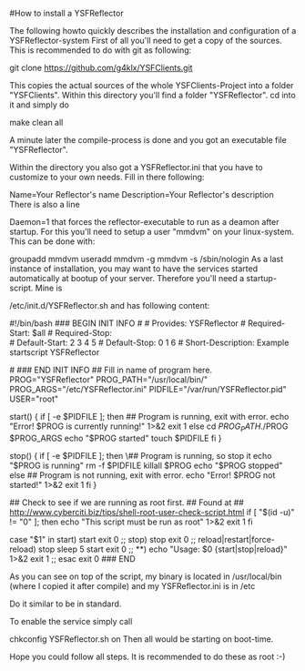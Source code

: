 #How to install a YSFReflector

The following howto quickly describes the installation and configuration of a YSFReflector-system
First of all you'll need to get a copy of the sources. This is recommended to do with git as following:

git clone https://github.com/g4klx/YSFClients.git

This copies the actual sources of the whole YSFClients-Project into a folder "YSFClients". Within this directory you'll find a folder "YSFReflector". cd into it and simply do

make clean all

A minute later the compile-process is done and you got an executable file "YSFReflector".

Within the directory you also got a YSFReflector.ini that you have to customize to your own needs. Fill in there following:

Name=Your Reflector's name
Description=Your Reflector's description
There is also a line

Daemon=1
that forces the reflector-executable to run as a deamon after startup. For this you'll need to setup a user "mmdvm" on your linux-system. This can be done with:

groupadd mmdvm
useradd mmdvm -g mmdvm -s /sbin/nologin
As a last instance of installation, you may want to have the services started automatically at bootup of your server. Therefore you'll need a startup-script. Mine is

/etc/init.d/YSFReflector.sh
and has following content:

\#!/bin/bash
\### BEGIN INIT INFO
\#
\# Provides:             YSFReflector
\# Required-Start:       $all
\# Required-Stop:        
\# Default-Start:        2 3 4 5
\# Default-Stop:         0 1 6
\# Short-Description:    Example startscript YSFReflector

\#
\### END INIT INFO
\## Fill in name of program here.
PROG="YSFReflector"
PROG_PATH="/usr/local/bin/"
PROG_ARGS="/etc/YSFReflector.ini"
PIDFILE="/var/run/YSFReflector.pid"
USER="root"

start() {
      if [ -e $PIDFILE ]; then
          \## Program is running, exit with error.
          echo "Error! $PROG is currently running!" 1>&2
          exit 1
      else
          cd $PROG_PATH
          ./$PROG $PROG_ARGS
          echo "$PROG started"
          touch $PIDFILE
      fi
}

stop() {
      if [ -e $PIDFILE ]; then
          \## Program is running, so stop it
         echo "$PROG is running"
         rm -f $PIDFILE
         killall $PROG
         echo "$PROG stopped"
      else
          \## Program is not running, exit with error.
          echo "Error! $PROG not started!" 1>&2
          exit 1
      fi
}

\## Check to see if we are running as root first.
\## Found at
\## http://www.cyberciti.biz/tips/shell-root-user-check-script.html
if [ "$(id -u)" != "0" ]; then
      echo "This script must be run as root" 1>&2
      exit 1
fi

case "$1" in
      start)
          start
          exit 0
      ;;
      stop)
          stop
          exit 0
      ;;
      reload|restart|force-reload)
          stop
          sleep 5
          start
          exit 0
      ;;
      **)
          echo "Usage: $0 {start|stop|reload}" 1>&2
          exit 1
      ;;
esac
exit 0
\### END
		
As you can see on top of the script, my binary is located in /usr/local/bin (where I copied it after compile) and my YSFReflector.ini is in /etc

Do it similar to be in standard.

To enable the service simply call

chkconfig YSFReflector.sh on
Then all would be starting on boot-time.

Hope you could follow all steps. It is recommended to do these as root :-)